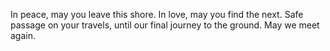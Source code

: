 In peace, may you leave this shore. In love, may you find the next. Safe passage on your travels, until our final journey to the ground. May we meet again.
